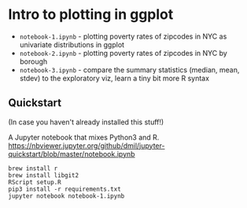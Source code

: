 # Intro to plotting in ggplot

- `notebook-1.ipynb` - plotting poverty rates of zipcodes in NYC as univariate distributions in ggplot
- `notebook-2.ipynb` - plotting poverty rates of zipcodes in NYC by borough
- `notebook-3.ipynb` - compare the summary statistics (median, mean, stdev) to the exploratory viz, learn a tiny bit more R syntax

## Quickstart
(In case you haven't already installed this stuff!)

A Jupyter notebook that mixes Python3 and R.
https://nbviewer.jupyter.org/github/dmil/jupyter-quickstart/blob/master/notebook.ipynb

```
brew install r
brew install libgit2
RScript setup.R
pip3 install -r requirements.txt
jupyter notebook notebook-1.ipynb
```
